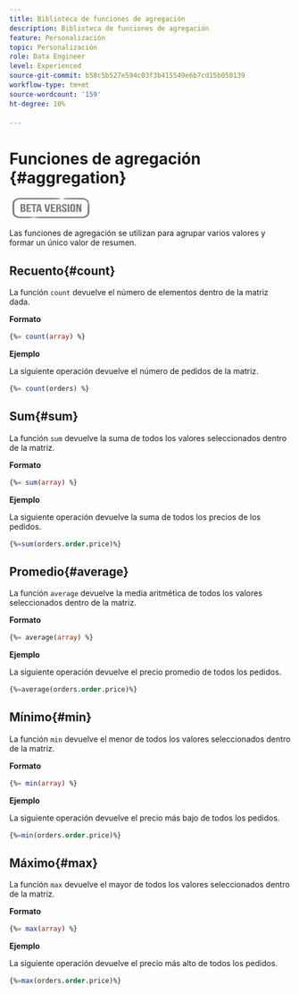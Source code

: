 ```yaml
---
title: Biblioteca de funciones de agregación
description: Biblioteca de funciones de agregación
feature: Personalización
topic: Personalización
role: Data Engineer
level: Experienced
source-git-commit: b58c5b527e594c03f3b415549e6b7cd15b050139
workflow-type: tm+mt
source-wordcount: '159'
ht-degree: 10%

---
```


# Funciones de agregación {#aggregation}

![](../../assets/do-not-localize/badge.png)

Las funciones de agregación se utilizan para agrupar varios valores y formar un único valor de resumen.

## Recuento{#count}

La función `count` devuelve el número de elementos dentro de la matriz dada.

**Formato**

```sql
{%= count(array) %}
```

**Ejemplo**

La siguiente operación devuelve el número de pedidos de la matriz.

```sql
{%= count(orders) %}
```

## Sum{#sum}

La función `sum` devuelve la suma de todos los valores seleccionados dentro de la matriz.

**Formato**

```sql
{%= sum(array) %}
```

**Ejemplo**

La siguiente operación devuelve la suma de todos los precios de los pedidos.

```sql
{%=sum(orders.order.price)%}
```

## Promedio{#average}

La función `average` devuelve la media aritmética de todos los valores seleccionados dentro de la matriz.

**Formato**

```sql
{%= average(array) %}
```

**Ejemplo**

La siguiente operación devuelve el precio promedio de todos los pedidos.

```sql
{%=average(orders.order.price)%}
```

## Mínimo{#min}

La función `min` devuelve el menor de todos los valores seleccionados dentro de la matriz.

**Formato**

```sql
{%= min(array) %}
```

**Ejemplo**

La siguiente operación devuelve el precio más bajo de todos los pedidos.

```sql
{%=min(orders.order.price)%}
```

## Máximo{#max}

La función `max` devuelve el mayor de todos los valores seleccionados dentro de la matriz.

**Formato**

```sql
{%= max(array) %}
```

**Ejemplo**

La siguiente operación devuelve el precio más alto de todos los pedidos.

```sql
{%=max(orders.order.price)%}
```
